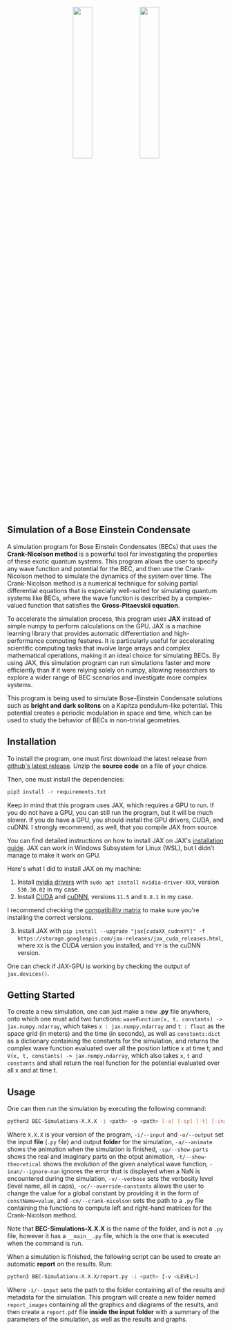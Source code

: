 <p align="center">
  <img src="https://user-images.githubusercontent.com/40344474/223997006-4c4ae49e-3a96-43cb-95ef-9a9727b502d5.png#gh-light-mode-only" width=30% >
  <img src="https://user-images.githubusercontent.com/40344474/223997775-5516082f-edf9-4c87-9c30-a5734f2d2321.png#gh-dark-mode-only" width=30% >
</p>

## Simulation of a Bose Einstein Condensate

A simulation program for Bose Einstein Condensates (BECs) that uses the **Crank-Nicolson method** is a powerful tool for investigating the properties of these exotic quantum systems. This program allows the user to specify any wave function and potential for the BEC, and then use the Crank-Nicolson method to simulate the dynamics of the system over time. The Crank-Nicolson method is a numerical technique for solving partial differential equations that is especially well-suited for simulating quantum systems like BECs, where the wave function is described by a complex-valued function that satisfies the **Gross-Pitaevskii equation**.

To accelerate the simulation process, this program uses **JAX** instead of simple numpy to perform calculations on the GPU. JAX is a machine learning library that provides automatic differentiation and high-performance computing features. It is particularly useful for accelerating scientific computing tasks that involve large arrays and complex mathematical operations, making it an ideal choice for simulating BECs. By using JAX, this simulation program can run simulations faster and more efficiently than if it were relying solely on numpy, allowing researchers to explore a wider range of BEC scenarios and investigate more complex systems.

This program is being used to simulate Bose-Einstein Condensate solutions such as **bright and dark solitons** on a Kapitza pendulum-like potential. This potential creates a periodic modulation in space and time, which can be used to study the behavior of BECs in non-trivial geometries.

## Installation

To install the program, one must first download the latest release from [github's latest release](https://github.com/AimbotParce/BEC-Simulations/releases/latest).
Unzip the **source code** on a file of your choice.
  
Then, one must install the dependencies:
  
```bash
pip3 install -r requirements.txt
```

Keep in mind that this program uses JAX, which requires a GPU to run. If you do not have a GPU, you can still run the program, but it will be much slower. If you do have a GPU, you should install the GPU drivers, CUDA, and cuDNN. I strongly recommend, as well, that you compile JAX from source.

You can find detailed instructions on how to install JAX on JAX's [installation guide](https://github.com/google/jax#installation). JAX can work in Windows Subsystem for Linux (WSL), but I didn't manage to make it work on GPU.

Here's what I did to install JAX on my machine:

1. Install [nvidia drivers](https://www.nvidia.com/Download/index.aspx?lang=en-us) with `sudo apt install nvidia-driver-XXX`, version `530.30.02` in my case.
2. Install [CUDA](https://developer.nvidia.com/cuda-downloads) and [cuDNN](https://developer.nvidia.com/cudnn), versions `11.5` and `8.8.1` in my case.

I recommend checking the [compatibility matrix](https://docs.nvidia.com/deeplearning/cudnn/support-matrix/index.html) to make sure you're installing the correct versions.

3. Install JAX with `pip install --upgrade "jax[cudaXX_cudnnYY]" -f https://storage.googleapis.com/jax-releases/jax_cuda_releases.html`, where `XX` is the CUDA version you installed, and `YY` is the cuDNN version.

One can check if JAX-GPU is working by checking the output of `jax.devices()`.

## Getting Started

To create a new simulation, one can just make a new **.py** file anywhere, onto which one must add two functions: `waveFunction(x, t, constants) -> jax.numpy.ndarray`, which takes `x : jax.numpy.ndarray` and `t : float` as the space grid (in meters) and the time (in seconds), as well as `constants:dict` as a dictionary containing the constants for the simulation, and returns the complex wave function evaluated over all the position lattice x at time t; and `V(x, t, constants) -> jax.numpy.ndarray`, which also takes `x`, `t` and `constants` and shall return the real function for the potential evaluated over all x and at time t.

## Usage

One can then run the simulation by executing the following command:

```bash
python3 BEC-Simulations-X.X.X -i <path> -o <path> [-a] [-sp] [-t] [-inan] [-v <LEVEL>] [-cn <path>] [-oc <const=value>]
```

Where `X.X.X` is your version of the program, `-i/--input` and `-o/--output` set the input **file** (`.py` file) and output **folder** for the simulation, `-a/--animate` shows the animation when the simulation is finished, `-sp/--show-parts` shows the real and imaginary parts on the otput animation, `-t/--show-theoretical` shows the evolution of the given analytical wave function, `-inan/--ignore-nan` ignores the error that is displayed when a NaN is encountered during the simulation, `-v/--verbose` sets the verbosity level (level name, all in caps), `-oc/--override-constants` allows the user to change the value for a global constant by providing it in the form of `constName=value`, and `-cn/--crank-nicolson` sets the path to a `.py` file containing the functions to compute left and right-hand matrices for the Crank-Nicolson method.

Note that **BEC-Simulations-X.X.X** is the name of the folder, and is not a `.py` file, however it has a `__main__.py` file, which is the one that is executed when the command is run.

When a simulation is finished, the following script can be used to create an automatic **report** on the results. Run:

```bash
python3 BEC-Simulations-X.X.X/report.py -i <path> [-v <LEVEL>]
```
Where `-i/--input` sets the path to the folder containing all of the results and metadata for the simulation. This program will create a new folder named `report_images` containing all the graphics and diagrams of the results, and then create a `report.pdf` file **inside the input folder** with a summary of the parameters of the simulation, as well as the results and graphs.
